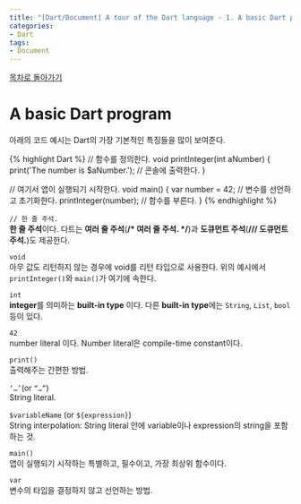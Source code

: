 ```yaml
---
title: "[Dart/Document] A tour of the Dart language - 1. A basic Dart program"
categories:
- Dart
tags:
- Document
---
```


[목차로 돌아가기](/dart/a-tour-of-the-dart-language/)
# A basic Dart program

아래의 코드 예시는 Dart의 가장 기본적인 특징들을 많이 보여준다.

{% highlight Dart %}
// 함수를 정의한다.
void printInteger(int aNumber) {
  print('The number is $aNumber.'); // 콘솔에 출력한다.
}

// 여기서 앱이 실행되기 시작한다.
void main() {
  var number = 42; // 변수를 선언하고 초기화한다.
  printInteger(number); // 함수를 부른다.
}
{% endhighlight %}

`// 한 줄 주석.` <br>
**한 줄 주석**이다. 다트는 **여러 줄 주석**(**/* 여러 줄 주석. */**)과 **도큐먼트 주석**(**///  도큐먼트 주석.**)도 제공한다.

`void` <br>
아무 값도 리턴하지 않는 경우에 void를 리턴 타입으로 사용한다. 위의 예시에서 `printInteger()`와 `main()`가 여기에 속한다.

`int` <br>
**integer**를 의미하는 **built-in type** 이다. 다른 **built-in type**에는 `String`, `List`, `bool` 등이 있다.

`42` <br>
number literal 이다. Number literal은 compile-time constant이다.

`print()` <br>
출력해주는 간편한 방법.

`‘…’`(or `“…”`) <br>
String literal.

`$variableName` (or `${expression}`) <br>
String interpolation: String literal 안에 variable이나 expression의 string을 포함하는 것.

`main()` <br>
앱이 실행되기 시작하는 특별하고, 필수이고, 가장 최상위 함수이다.

`var` <br>
변수의 타입을 결정하지 않고 선언하는 방법.
